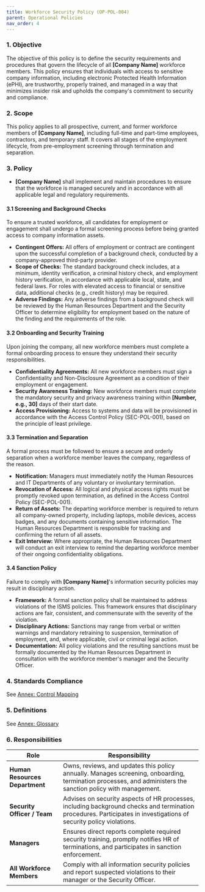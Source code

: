 ```yaml
---
title: Workforce Security Policy (OP-POL-004)
parent: Operational Policies
nav_order: 4
---
```


### 1. Objective

The objective of this policy is to define the security requirements and procedures that govern the lifecycle of all **[Company Name]** workforce members. This policy ensures that individuals with access to sensitive company information, including electronic Protected Health Information (ePHI), are trustworthy, properly trained, and managed in a way that minimizes insider risk and upholds the company's commitment to security and compliance.

### 2. Scope

This policy applies to all prospective, current, and former workforce members of **[Company Name]**, including full-time and part-time employees, contractors, and temporary staff. It covers all stages of the employment lifecycle, from pre-employment screening through termination and separation.

### 3. Policy

- **[Company Name]** shall implement and maintain procedures to ensure that the workforce is managed securely and in accordance with all applicable legal and regulatory requirements.

#### 3.1 Screening and Background Checks

To ensure a trusted workforce, all candidates for employment or engagement shall undergo a formal screening process before being granted access to company information assets.

- **Contingent Offers:** All offers of employment or contract are contingent upon the successful completion of a background check, conducted by a company-approved third-party provider.
- **Scope of Checks:** The standard background check includes, at a minimum, identity verification, a criminal history check, and employment history verification, in accordance with applicable local, state, and federal laws. For roles with elevated access to financial or sensitive data, additional checks (e.g., credit history) may be required.
- **Adverse Findings:** Any adverse findings from a background check will be reviewed by the Human Resources Department and the Security Officer to determine eligibility for employment based on the nature of the finding and the requirements of the role.

#### 3.2 Onboarding and Security Training

Upon joining the company, all new workforce members must complete a formal onboarding process to ensure they understand their security responsibilities.

- **Confidentiality Agreements:** All new workforce members must sign a Confidentiality and Non-Disclosure Agreement as a condition of their employment or engagement.
- **Security Awareness Training:** New workforce members must complete the mandatory security and privacy awareness training within **[Number, e.g., 30]** days of their start date.
- **Access Provisioning:** Access to systems and data will be provisioned in accordance with the Access Control Policy (SEC-POL-001), based on the principle of least privilege.

#### 3.3 Termination and Separation

A formal process must be followed to ensure a secure and orderly separation when a workforce member leaves the company, regardless of the reason.

- **Notification:** Managers must immediately notify the Human Resources and IT Departments of any voluntary or involuntary termination.
- **Revocation of Access:** All logical and physical access rights must be promptly revoked upon termination, as defined in the Access Control Policy (SEC-POL-001).
- **Return of Assets:** The departing workforce member is required to return all company-owned property, including laptops, mobile devices, access badges, and any documents containing sensitive information. The Human Resources Department is responsible for tracking and confirming the return of all assets.
- **Exit Interview:** Where appropriate, the Human Resources Department will conduct an exit interview to remind the departing workforce member of their ongoing confidentiality obligations.

#### 3.4 Sanction Policy

Failure to comply with **[Company Name]**'s information security policies may result in disciplinary action.

- **Framework:** A formal sanction policy shall be maintained to address violations of the ISMS policies. This framework ensures that disciplinary actions are fair, consistent, and commensurate with the severity of the violation.
- **Disciplinary Actions:** Sanctions may range from verbal or written warnings and mandatory retraining to suspension, termination of employment, and, where applicable, civil or criminal legal action.
- **Documentation:** All policy violations and the resulting sanctions must be formally documented by the Human Resources Department in consultation with the workforce member's manager and the Security Officer.

### 4. Standards Compliance

See [Annex: Control Mapping](../_annexes/control_mapping.md)

### 5. Definitions

See [Annex: Glossary](../_annexes/glossary.md)

### 6. Responsibilities

| **Role** | **Responsibility** |
| --- | --- |
| **Human Resources Department** | Owns, reviews, and updates this policy annually. Manages screening, onboarding, termination processes, and administers the sanction policy with management. |
| **Security Officer / Team** | Advises on security aspects of HR processes, including background checks and termination procedures. Participates in investigations of security policy violations. |
| **Managers** | Ensures direct reports complete required security training, promptly notifies HR of terminations, and participates in sanction enforcement. |
| **All Workforce Members** | Comply with all information security policies and report suspected violations to their manager or the Security Officer. |